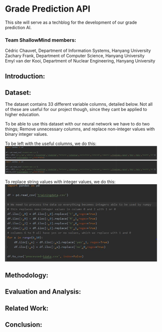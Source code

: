 # Grade Prediction API

This site will serve as a techblog for the development of our grade prediction AI.

### Team ShallowMind members:

Cédric Chauvet, Department of Information Systems, Hanyang University<br/>
Zachary Frank, Department of Computer Science, Hanyang University<br/>
Emyl van der Kooi, Department of Nuclear Engineering, Hanyang University

## Introduction:



## Dataset:





The dataset contains 33 different variable columns, detailed below. Not all of these are useful for our project though, since they cant be applied to higher education. 





To be able to use this dataset with our neural network we have to do two things; Remove unnecessary columns, and replace non-integer values with binary integer values.

To be left with the useful columns, we do this:
![Image of code](https://github.com/cedchauv/Grade-Prediction-API/blob/gh-pages/images/training.JPG)
<img src="images/training.JPG" alt="code" class="inline"/>



To replace string values with integer values, we do this:
![Image of code](https://github.com/cedchauv/Grade-Prediction-API/blob/gh-pages/images/replace.JPG)


## Methodology:




## Evaluation and Analysis:


## Related Work:



## Conclusion:



